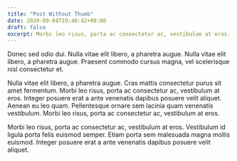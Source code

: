 ```yaml
---
title: "Post Without Thumb"
date: 2020-09-04T19:40:42+08:00
draft: false
excerpt: Morbi leo risus, porta ac consectetur ac, vestibulum at eros.  Vestibulum id ligula porta felis euismod semper. 
---
```


Donec sed odio dui. Nulla vitae elit libero, a pharetra  augue. Nulla vitae elit libero, a pharetra augue. Praesent commodo  cursus magna, vel scelerisque nisl consectetur et.

Nulla vitae elit libero, a pharetra augue. Cras mattis consectetur  purus sit amet fermentum. Morbi leo risus, porta ac consectetur ac,  vestibulum at eros. Integer posuere erat a ante venenatis dapibus  posuere velit aliquet. Aenean eu leo quam. Pellentesque ornare sem  lacinia quam venenatis vestibulum. Morbi leo risus, porta ac consectetur ac, vestibulum at eros.

Morbi leo risus, porta ac consectetur ac, vestibulum at eros.  Vestibulum id ligula porta felis euismod semper. Etiam porta sem  malesuada magna mollis euismod. Integer posuere erat a ante venenatis  dapibus posuere velit aliquet.